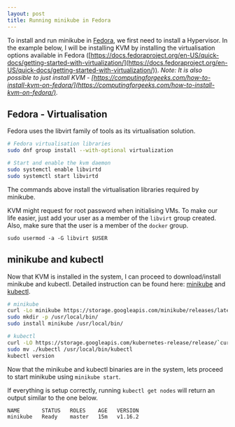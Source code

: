 ```yaml
---
layout: post
title: Running minikube in Fedora
---
```


To install and run minikube in [Fedora](https://getfedora.org/en/workstation/), we first need to install a Hypervisor. In the example below, I will be installing KVM by installing the virtualisation options available in Fedora ([https://docs.fedoraproject.org/en-US/quick-docs/getting-started-with-virtualization/](https://docs.fedoraproject.org/en-US/quick-docs/getting-started-with-virtualization/)). *Note: It is also possible to just install KVM - [https://computingforgeeks.com/how-to-install-kvm-on-fedora/](https://computingforgeeks.com/how-to-install-kvm-on-fedora/)*.

## Fedora - Virtualisation

Fedora uses the libvirt family of tools as its virtualisation solution.

```bash
# Fedora virtualisation libraries
sudo dnf group install --with-optional virtualization

# Start and enable the kvm daemon
sudo systemctl enable libvirtd
sudo systemctl start libvirtd
```

The commands above install the virtualisation libraries required by minikube.

KVM might request for root password when initialising VMs. To make our life easier, just add your user as a member of the `libvirt` group created. Also, make sure that the user is a member of the `docker` group.

```
sudo usermod -a -G libvirt $USER
```

## minikube and kubectl

Now that KVM is installed in the system, I can proceed to download/install minikube and kubectl. Detailed instruction can be found here: [minikube](https://kubernetes.io/docs/tasks/tools/install-minikube/) and [kubectl](https://kubernetes.io/docs/tasks/tools/install-kubectl/#install-kubectl-on-linux).

```bash
# minikube
curl -Lo minikube https://storage.googleapis.com/minikube/releases/latest/minikube-linux-amd64   && chmod +x minikube
sudo mkdir -p /usr/local/bin/
sudo install minikube /usr/local/bin/

# kubectl
curl -LO https://storage.googleapis.com/kubernetes-release/release/`curl -s https://storage.googleapis.com/kubernetes-release/release/stable.txt`/bin/linux/amd64/kubectl   && chmod +x ./kubectl
sudo mv ./kubectl /usr/local/bin/kubectl
kubectl version
```

Now that the minikube and kubectl binaries are in the system, lets proceed to start minikube using `minikube start`.

If everything is setup correctly, running `kubectl get nodes` will return an output similar to the one below.

```bash
NAME       STATUS   ROLES    AGE   VERSION
minikube   Ready    master   15m   v1.16.2
```
